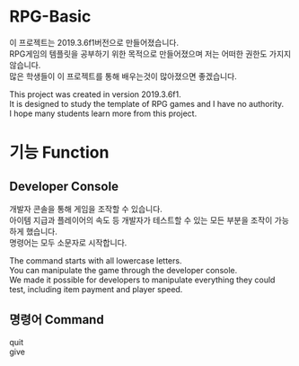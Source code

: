 # RPG-Basic

이 프로젝트는 2019.3.6f1버전으로 만들어졌습니다.<br>
RPG게임의 템플릿을 공부하기 위한 목적으로 만들어졌으며 저는 어떠한 권한도 가지지 않습니다.<br>
많은 학생들이 이 프로젝트를 통해 배우는것이 많아졌으면 좋겠습니다.<br>

This project was created in version 2019.3.6f1.<br>
It is designed to study the template of RPG games and I have no authority.<br>
I hope many students learn more from this project.

# 기능 Function
## Developer Console
개발자 콘솔을 통해 게임을 조작할 수 있습니다.<br>
아이템 지급과 플레이어의 속도 등 개발자가 테스트할 수 있는 모든 부분을 조작이 가능하게 했습니다.<br>
명령어는 모두 소문자로 시작합니다.<br>

The command starts with all lowercase letters.<br>
You can manipulate the game through the developer console.<br>
We made it possible for developers to manipulate everything they could test, including item payment and player speed.<br>

## 명령어 Command
quit<br>
give<br>

